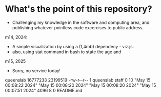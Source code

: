 # <hoy><dia>

# What's the point of this repository?

- Challenging my knowledge in the software and computing area, and publishing whatever pointless code excercises to public address.

m14, 2024:
- A simple visualization by using a (1,4mb) dependecy - viz.js.
- also, using stat command in bash to state the age and


m15, 2025
- Sorry, no service today!

queenslab
16777233 23199519 -rw-r--r-- 1 queenslab staff 0 10 "May 15 00:08:22 2024" "May 15 00:08:20 2024" "May 15 00:08:20 2024" "May 15 00:07:51 2024" 4096 8 0 README.md
